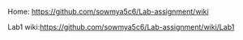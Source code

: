 Home: https://github.com/sowmya5c6/Lab-assignment/wiki

Lab1 wiki:https://github.com/sowmya5c6/Lab-assignment/wiki/Lab1
